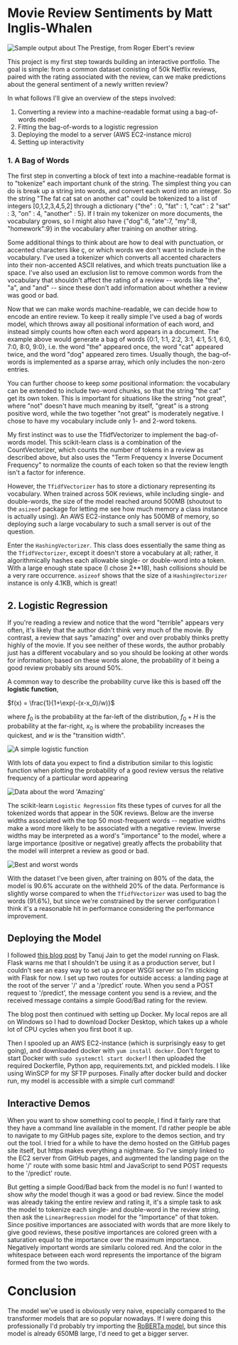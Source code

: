 # Movie Review Sentiments by Matt Inglis-Whalen

![Sample output about The Prestige, from Roger Ebert's review](prestige.png)

This project is my first step towards building an interactive portfolio.
The goal is simple: from a common dataset conisting of 50k Netflix reviews,
paired with the rating associated with the review, can we make predictions about
the general sentiment of a newly written review?

In what follows I'll give an overview of the steps involved:

1. Converting a review into a machine-readable format using a bag-of-words model
2. Fitting the bag-of-words to a logistic regression
3. Deploying the model to a server (AWS EC2-instance micro)
4. Setting up interactivity

### 1. A Bag of Words

The first step in converting a block of text into a machine-readable format
is to "tokenize" each important chunk of the string. The simplest thing you 
can do is break up a string into words, and convert each word into an integer.
So the string "The fat cat sat on another cat" could be tokenized to a list of 
integers [0,1,2,3,4,5,2] through a dictionary {"the" : 0, "fat" : 1, "cat" : 2
"sat" : 3, "on" : 4, "another" : 5}. If I train my tokenizer on more documents,
the vocabulary grows, so I might also have {"dog":6, "ate":7, "my":8, "homework":9}
in the vocabulary after training on another string.

Some additional things to think about 
are how to deal with punctuation, or accented characters like ç, or which words
we don't want to include in the vocabulary. I've used a
tokenizer which converts all accented characters into their non-accented ASCII
relatives, and which treats punctuation like a space. I've also used an exclusion
list to remove common words from the vocabulary that shouldn't affect the 
rating of a review -- words like "the", "a", and "and" -- since these don't
add information about whether a review was good or bad.

Now that we can make words machine-readable, we can decide how to encode an
entire review. To keep it really simple I've used a bag of words model, which 
throws away all positional information of each word, and instead 
simply counts how often each word appears in a document. The example above
would generate a bag of words {0:1, 1:1, 2:2, 3:1, 4:1, 5:1, 6:0, 7:0, 8:0, 9:0}, i.e. the word "the"
appeared once, the word "cat" appeared twice, and the word "dog" appeared zero
times. Usually though, the bag-of-words is implemented as a sparse array, which 
only includes the non-zero entries.

You can further choose to keep *some* positional information: the vocabulary 
can be extended to include two-word chunks, so that the string "the cat" 
get its own token. This is important for situations like the string "not great", where
"not" doesn't have much meaning by itself, "great" is a strong 
positive word, while the two together "not great" is moderately negative. I
chose to have my vocabulary include only 1- and 2-word tokens.

My first instinct was to use the TfidfVectorizer to implement the bag-of-words
model. This scikit-learn class is a combination of the CountVectorizer, which
counts the number of tokens in a review as described above, but also uses
the "Term Frequency x Inverse Document Frequency" to normalize the counts of each
token so that the review length isn't a factor for inference. 

However, the `TfidfVectorizer` has to store a dictionary representing its 
vocabulary. When trained across 50K reviews, while including single- and 
double-words, the size of the model reached around 500MB (shoutout to the 
`asizeof` package for letting me see how much memory a class 
instance is actually using). An AWS EC2-instance only has 500MB of memory, so
deploying such a large vocabulary to such a small server is out of the question.

Enter the `HashingVectorizer`. This class does essentially the same thing as
the `TfidfVectorizer`, except it doesn't store a vocabulary at all; rather,
it algorithmically hashes each allowable single- or double-word into a token. 
With a large enough state space (I chose 2**18), hash collisions should be 
a very rare occurrence. `asizeof` shows that the size of a `HashingVectorizer`
instance is only 4.1KB, which is great!

## 2. Logistic Regression

If you're reading a review and notice that the word "terrible" appears very
often, it's likely that the author didn't think very much of the movie. By contrast,
a review that says "amazing" over and over probably thinks pretty highly of
the movie. If you see neither of these words, the author probably just has 
a different vocabulary and so you should be looking at other words for 
information; based on these words alone, the probability of it being a good review
probably sits around 50%. 

A common way to describe the probability curve like this is based off the
**logistic function**,

$f(x) = \frac{1}{1+\exp(-(x-x_0)/w)}$

where $f_0$ is the probability at the far-left of the distribution, 
$f_0 + H$ is the probability at the far-right, $x_0$ is where the probability 
increases the quickest, and $w$ is the "transition width".

![A simple logistic function](s-curve.png)

With lots of data you expect to find a distribution similar to this logistic
function when plotting the probability of a good review versus the relative
frequency of a particular word appearing

![Data about the word 'Amazing'](amazing_freq_prob.png)

The scikit-learn `Logistic Regression` fits these types of curves 
for all the tokenized words that appear in the 50K reviews. Below
are the inverse widths associated with the top 50 most-frequent words -- 
negative widths make a word more likely to be associated with a negative
review. Inverse widths may be interpreted as a word's "importance" 
to the model, where a large importance (positive or negative) greatly 
affects the probability that the model will interpret a review as good or bad.

![Best and worst words](./mrs/bin/logistic_importance_1gram.png)

With the dataset I've been given, after training on 80% of the data, the
model is 90.6% accurate on the withheld 20% of the data. Performance is slightly
worse compared to when the `TfidfVectorizer` was used to bag the words (91.6%),
but since we're constrained by the server configuration I think it's 
a reasonable hit in performance considering the performance improvement.

## Deploying the Model

I followed [this blog post](https://towardsdatascience.com/simple-way-to-deploy-machine-learning-models-to-cloud-fd58b771fdcf)
by Tanuj Jain to get the model running on Flask. Flask warns me that I
shouldn't be using it as a production server, but I couldn't see an easy way
to set up a proper WSGI server so I'm sticking with Flask for now. I set up
two routes for outside access: a landing page at the root of the server '/'
and a '/predict' route. When you send a POST request to '/predict', the message
content you send is a review, and the received message contains a simple
Good/Bad rating for the review.

The blog post then continued with setting up Docker. My local repos are all
on Windows so I had to download Docker Desktop, which takes up a whole lot of
CPU cycles when you first boot it up.

Then I spooled up an AWS EC2-instance (which is surprisingly easy to get going),
and downloaded docker with `yum install docker`. Don't forget to start Docker
with `sudo systemctl start docker`! I then uploaded the required
Dockerfile, Python app, requirements.txt, and pickled models. I like using WinSCP for my
SFTP purposes. Finally after docker build and docker run, my model is accessible
with a simple curl command!

## Interactive Demos

When you want to show something cool to people, I find it fairly rare that 
they have a command line available in the moment. I'd rather people be able
to navigate to my GitHub pages site, explore to the demos section, and try
out the tool. I tried for a while to have the demo hosted on the GitHub pages
site itself, but https makes everything a nightmare. So I've simply linked to
the EC2 server from GitHub pages, and augmented the landing page on the home
'/' route with some basic html and JavaScript to send POST requests to the
'/predict' route.

But getting a simple Good/Bad back from the model is no fun! I wanted to show
*why* the model though it was a good or bad review. Since the model was already
taking the entire review and rating it, it's a simple task to ask the model to 
tokenize each single- and double-word in the review string, then ask the 
`LinearRegression` model for the "Importance" of that token. Since positive
importances are associated with words that are more likely to give good reviews,
these positive importances are colored green with a saturation equal to 
the importance over the maximum importance. Negatively important words are similarlu
colored red. And the color in the whitespace between each word represents the
importance of the bigram formed from the two words.

# Conclusion

The model we've used is obviously very naive, especially compared to
the transformer models that are so popular nowadays. If I were doing this 
professionally I'd probably try importing the [RoBERTa model](https://huggingface.co/docs/transformers/model_doc/roberta),
but since this model is already 650MB large, I'd need to get a bigger server.